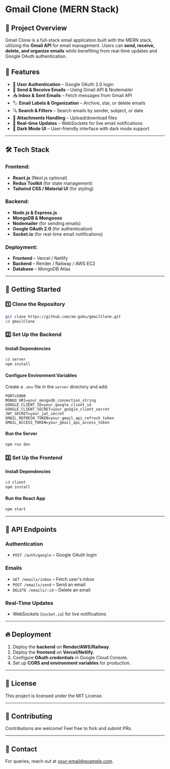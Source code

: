# Gmail Clone (MERN Stack)

## 📌 Project Overview
Gmail Clone is a full-stack email application built with the MERN stack, utilizing the **Gmail API** for email management. Users can **send, receive, delete, and organize emails** while benefiting from real-time updates and Google OAuth authentication.

## 🚀 Features
- 🔐 **User Authentication** – Google OAuth 2.0 login
- 📩 **Send & Receive Emails** – Using Gmail API & Nodemailer
- 📥 **Inbox & Sent Emails** – Fetch messages from Gmail API
- 🏷️ **Email Labels & Organization** – Archive, star, or delete emails
- 🔍 **Search & Filters** – Search emails by sender, subject, or date
- 📎 **Attachments Handling** – Upload/download files
- 📡 **Real-time Updates** – WebSockets for live email notifications
- 🌙 **Dark Mode UI** – User-friendly interface with dark mode support

---

## 🛠️ Tech Stack

### Frontend:
- **React.js** (Next.js optional)
- **Redux Toolkit** (for state management)
- **Tailwind CSS / Material UI** (for styling)

### Backend:
- **Node.js & Express.js**
- **MongoDB & Mongoose**
- **Nodemailer** (for sending emails)
- **Google OAuth 2.0** (for authentication)
- **Socket.io** (for real-time email notifications)

### Deployment:
- **Frontend** – Vercel / Netlify
- **Backend** – Render / Railway / AWS EC2
- **Database** – MongoDB Atlas

---

## 🔑 Getting Started

### 1️⃣ Clone the Repository
```bash
git clone https://github.com/am-goku/gmailClone.git
cd gmailClone
```

### 2️⃣ Set Up the Backend
#### Install Dependencies
```bash
cd server
npm install
```

#### Configure Environment Variables
Create a `.env` file in the `server` directory and add:
```env
PORT=5000
MONGO_URI=your_mongodb_connection_string
GOOGLE_CLIENT_ID=your_google_client_id
GOOGLE_CLIENT_SECRET=your_google_client_secret
JWT_SECRET=your_jwt_secret
GMAIL_REFRESH_TOKEN=your_gmail_api_refresh_token
GMAIL_ACCESS_TOKEN=your_gmail_api_access_token
```

#### Run the Server
```bash
npm run dev
```

### 3️⃣ Set Up the Frontend
#### Install Dependencies
```bash
cd client
npm install
```

#### Run the React App
```bash
npm start
```

---

## 🔗 API Endpoints
### Authentication
- `POST /auth/google` – Google OAuth login

### Emails
- `GET /emails/inbox` – Fetch user's inbox
- `POST /emails/send` – Send an email
- `DELETE /emails/:id` – Delete an email

### Real-Time Updates
- WebSockets (`socket.io`) for live notifications

---

## 🔥 Deployment
1. Deploy the **backend** on **Render/AWS/Railway**.
2. Deploy the **frontend** on **Vercel/Netlify**.
3. Configure **OAuth credentials** in Google Cloud Console.
4. Set up **CORS and environment variables** for production.

---

## 📜 License
This project is licensed under the MIT License.

---

## 🙌 Contributing
Contributions are welcome! Feel free to fork and submit PRs.

---

## 💬 Contact
For queries, reach out at [your-email@example.com](mailto:your-email@example.com).

